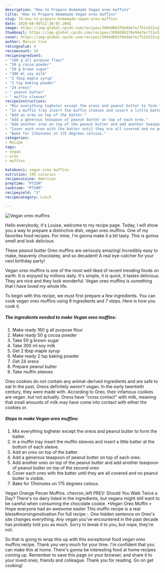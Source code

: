 ```yaml
---
description: "How to Prepare Homemade Vegan oreo muffins"
title: "How to Prepare Homemade Vegan oreo muffins"
slug: 74-how-to-prepare-homemade-vegan-oreo-muffins
date: 2020-08-06T12:30:07.204Z
image: https://img-global.cpcdn.com/recipes/309dd6b378e9de7e/751x532cq70/vegan-oreo-muffins-recipe-main-photo.jpg
thumbnail: https://img-global.cpcdn.com/recipes/309dd6b378e9de7e/751x532cq70/vegan-oreo-muffins-recipe-main-photo.jpg
cover: https://img-global.cpcdn.com/recipes/309dd6b378e9de7e/751x532cq70/vegan-oreo-muffins-recipe-main-photo.jpg
author: Marvin Cruz
ratingvalue: 4
reviewcount: 10
recipeingredient:
- "160 g all purpose flour"
- "50 g cocoa powder"
- "50 g brown sugar"
- "300 ml soy milk"
- "2 tbsp maple syrup"
- "2 tsp baking powder"
- "24 oreos"
- " peanut butter"
- " muffin sleeves"
recipeinstructions:
- "Mix everything togheter except the oreos and peanut butter to form the batter."
- "In a muffin tray insert the muffin sleeves and insert a little batter at the bottom of each sleeve."
- "Add an oreo on top of the batter."
- "Add a generous teaspoon of peanut butter on top of each oreo."
- "Add another oreo on top of the peanut butter and add another teaspoon of peanut butter on top of the second oreo"
- "Cover each oreo with the batter until they are all covered and no peanut butter is visible."
- "Bake for 17minutes on 175 degrees celsius."
categories:
- Recipe
tags:
- vegan
- oreo
- muffins

katakunci: vegan oreo muffins 
nutrition: 193 calories
recipecuisine: American
preptime: "PT35M"
cooktime: "PT50M"
recipeyield: "3"
recipecategory: Lunch

---
```



![Vegan oreo muffins](https://img-global.cpcdn.com/recipes/309dd6b378e9de7e/751x532cq70/vegan-oreo-muffins-recipe-main-photo.jpg)

Hello everybody, it's Louise, welcome to my recipe page. Today, I will show you a way to prepare a distinctive dish, vegan oreo muffins. One of my favorites food recipes. For mine, I'm gonna make it a bit tasty. This is gonna smell and look delicious.

These peanut butter Oreo muffins are seriously amazing! Incredibly easy to make, heavenly chocolatey, and so decadent! A real eye-catcher for your next birthday party!

Vegan oreo muffins is one of the most well liked of recent trending foods on earth. It is enjoyed by millions daily. It's simple, it is quick, it tastes delicious. They are nice and they look wonderful. Vegan oreo muffins is something that I have loved my whole life.


To begin with this recipe, we must first prepare a few ingredients. You can cook vegan oreo muffins using 9 ingredients and 7 steps. Here is how you cook it.

<!--inarticleads1-->

##### The ingredients needed to make Vegan oreo muffins:

1. Make ready 160 g all purpose flour
1. Make ready 50 g cocoa powder
1. Take 50 g brown sugar
1. Take 300 ml soy milk
1. Get 2 tbsp maple syrup
1. Make ready 2 tsp baking powder
1. Get 24 oreos
1. Prepare  peanut butter
1. Take  muffin sleeves


Oreo cookies do not contain any animal-derived ingredients and are safe to eat In the past, Oreos definitely weren&#39;t vegan. In the early twentieth century, they were made with. According to Oreo, their infamous cookies are vegan. but not actually. Oreos have &#34;cross contact&#34; with milk, meaning that small amounts of milk may have come into contact with either the cookies or. 

<!--inarticleads2-->

##### Steps to make Vegan oreo muffins:

1. Mix everything togheter except the oreos and peanut butter to form the batter.
1. In a muffin tray insert the muffin sleeves and insert a little batter at the bottom of each sleeve.
1. Add an oreo on top of the batter.
1. Add a generous teaspoon of peanut butter on top of each oreo.
1. Add another oreo on top of the peanut butter and add another teaspoon of peanut butter on top of the second oreo
1. Cover each oreo with the batter until they are all covered and no peanut butter is visible.
1. Bake for 17minutes on 175 degrees celsius.


Vegan Orange Pecan Muffins. chevron_left PREV: Should You Walk Twice a Day? There&#39;s no dairy listed in the ingredients, but vegans might still want to be careful when consuming the chocolate cookie. •Vegan Oreo Muffin • Hope everyone had an awesome easter This muffin recipe is a real bless#morningmotivation For full recipe :. One hidden sentence on Oreo&#39;s site changes everything. Any vegan you&#39;ve encountered in the past decade has probably told you as much. Sorry to break it to you, but nope, they&#39;re not. 

So that is going to wrap this up with this exceptional food vegan oreo muffins recipe. Thank you very much for your time. I'm confident that you can make this at home. There's gonna be interesting food at home recipes coming up. Remember to save this page on your browser, and share it to your loved ones, friends and colleague. Thank you for reading. Go on get cooking!

